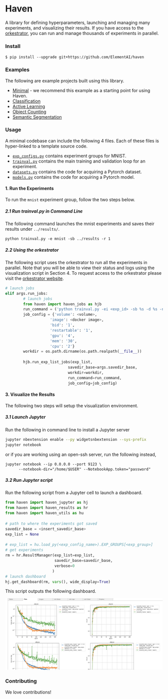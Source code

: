 <!-- <table>
    <thead>
        <tr>
            <th style="text-align:center;"><img src="docs/images/haven_logo.png" width="40%" alt="Image"></th>
        </tr>
    </thead>
    <tbody>
    </tbody>
</table> -->
# Haven 

A library for defining hyperparameters, launching and managing many experiments, and visualizing their results. If you have access to the [orkestrator](https://www.elementai.com/products/ork), you can run and manage thousands of experiments in parallel.

### Install
```
$ pip install --upgrade git+https://github.com/ElementAI/haven
```

<!-- /home/issam/Research_Ground/haven/ -->

### Examples

The following are example projects built using this library.

- [Minimal](https://github.com/ElementAI/haven/tree/master/examples/minimal) - we recommend this example as a starting point for using Haven.
- [Classification](https://github.com/ElementAI/haven/tree/master/examples/classification)
- [Active Learning](https://github.com/ElementAI/haven/tree/master/examples/active_learning)
- [Object Counting](https://github.com/ElementAI/haven/tree/master/examples/object_counting)
- [Semantic Segmentation](https://github.com/ElementAI/haven/tree/master/examples/semseg)


### Usage

A minimal codebase can include the following 4 files. Each of these files is hyper-linked to a template source code.

- [`exp_configs.py`](https://github.com/ElementAI/haven/tree/master/examples/minimal/exp_configs.py) contains experiment groups for MNIST.
- [`trainval.py`](https://github.com/ElementAI/haven/tree/master/examples/minimal/trainval.py) contains the main training and validation loop for an experiment.
- [`datasets.py`](https://github.com/ElementAI/haven/tree/master/examples/minimal/datasets.py) contains the code for acquiring a Pytorch dataset.
- [`models.py`](https://github.com/ElementAI/haven/tree/master/examples/minimal/models.py) contains the code for acquiring a Pytorch model.

#### 1. Run the Experiments

To run the `mnist` experiment group, follow the two steps below.

##### 2.1 Run trainval.py in Command Line

The following command launches the mnist experiments and saves their results under `../results/`.

```
python trainval.py -e mnist -sb ../results -r 1
```

##### 2.2 Using the orkestrator

The following script uses the orkestrator to run all the experiments in parallel. Note that you will be able to view their status and logs using the visualization script in Section 4. To request access to the orkestrator please visit the [orkestrator website](https://www.elementai.com/products/ork).

```python
# launch jobs
elif args.run_jobs:
        # launch jobs
        from haven import haven_jobs as hjb
        run_command = ('python trainval.py -ei <exp_id> -sb %s -d %s -nw 1' %  (args.savedir_base, args.datadir_base))
        job_config = {'volume': <volume>,
                    'image': <docker image>,
                    'bid': '1',
                    'restartable': '1',
                    'gpu': '4',
                    'mem': '30',
                    'cpu': '2'}
        workdir = os.path.dirname(os.path.realpath(__file__))

        hjb.run_exp_list_jobs(exp_list, 
                            savedir_base=args.savedir_base, 
                            workdir=workdir,
                            run_command=run_command,
                            job_config=job_config)
```

#### 3. Visualize the Results

The following two steps will setup the visualization environment.

##### 3.1 Launch Jupyter

Run the following in command line to install a Jupyter server
```bash
jupyter nbextension enable --py widgetsnbextension --sys-prefix
jupyter notebook
```

or if you are working using an open-ssh server, run the following instead,

```
jupyter notebook --ip 0.0.0.0 --port 9123 \
      --notebook-dir="/home/$USER" --NotebookApp.token="password"
```

##### 3.2 Run Jupyter script

Run the following script from a Jupyter cell to launch a dashboard.


```python
from haven import haven_jupyter as hj
from haven import haven_results as hr
from haven import haven_utils as hu

# path to where the experiments got saved
savedir_base = <insert_savedir_base>
exp_list = None

# exp_list = hu.load_py(<exp_config_name>).EXP_GROUPS[<exp_group>]
# get experiments
rm = hr.ResultManager(exp_list=exp_list, 
                      savedir_base=savedir_base, 
                      verbose=0
                     )
# launch dashboard
hj.get_dashboard(rm, vars(), wide_display=True)
```

This script outputs the following dashboard.

![](examples/4_results.png)


### Contributing

We love contributions!

